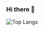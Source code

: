 ### Hi there 👋

![Top Langs](https://github-readme-stats.vercel.app/api/top-langs/?username=amilansav&layout=compact&exclude_repo=WinHacks2020&theme=tokyonight)

<!--
**milansav/milansav** is a ✨ _special_ ✨ repository because its `README.md` (this file) appears on your GitHub profile.

Here are some ideas to get you started:

- 🔭 I’m currently working on ...
- 🌱 I’m currently learning ...
- 👯 I’m looking to collaborate on ...
- 🤔 I’m looking for help with ...
- 💬 Ask me about ...
- 📫 How to reach me: ...
- 😄 Pronouns: ...
- ⚡ Fun fact: ...
-->
